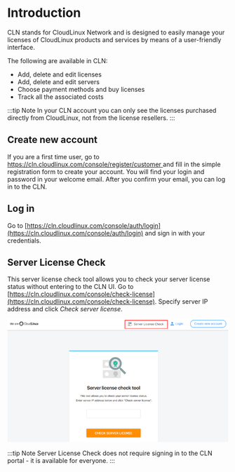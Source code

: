 # Introduction


CLN stands for CloudLinux Network and is designed to easily manage your licenses of CloudLinux products and services by means of a user-friendly interface.

The following are available in CLN:

* Add, delete and edit licenses
* Add, delete and edit servers
* Choose payment methods and buy licenses
* Track all the associated costs

:::tip Note
In your CLN account you can only see the licenses purchased directly from CloudLinux, not from the license resellers.
:::


## Create new account


If you are a first time user, go to [https://cln.cloudlinux.com/console/register/customer ](https://cln.cloudlinux.com/console/register/customer%20) and fill in the simple registration form to create your account. You will find your login and password in your welcome email. After you confirm your email, you can log in to the CLN.

## Log in


Go to [https://cln.cloudlinux.com/console/auth/login](https://cln.cloudlinux.com/console/auth/login) and sign in with your credentials.

## Server License Check


This server license check tool allows you to check your server license status without entering to the CLN UI.
Go to [https://cln.cloudlinux.com/console/check-license](https://cln.cloudlinux.com/console/check-license). Specify server IP address and click _Check server license_.

![](/images/serverlicensecheck_zoom70.png)

:::tip Note
Server License Check does not require signing in to the CLN portal - it is available for everyone.
:::
